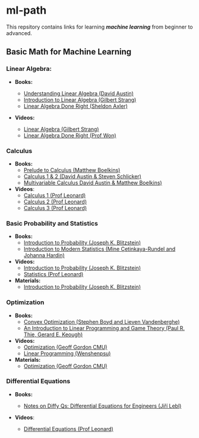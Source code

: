 # ml-path

This repsitory contains links for learning ***machine learning*** from beginner to advanced.

## Basic Math for Machine Learning

### Linear Algebra:
* **Books:**
  * [Understanding Linear Algebra (David Austin)](https://davidaustinm.github.io/ula/ula.html)
  * [Introduction to Linear Algebra (Gilbert Strang)](https://www.amazon.com/Introduction-Linear-Algebra-Gilbert-Strang/dp/0980232775)
  * [Linear Algebra Done Right (Sheldon Axler)](https://www.amazon.com/Linear-Algebra-Right-Undergraduate-Mathematics/dp/3319110799/ref=pd_lpo_2?pd_rd_w=dwB23&content-id=amzn1.sym.116f529c-aa4d-4763-b2b6-4d614ec7dc00&pf_rd_p=116f529c-aa4d-4763-b2b6-4d614ec7dc00&pf_rd_r=NCZNGTFW67HS8809XCKW&pd_rd_wg=e1gp6&pd_rd_r=0f9edf42-4517-4fa1-988a-92ab7d552bb7&pd_rd_i=3319110799&psc=1)

* **Videos:**
  * [Linear Algebra (Gilbert Strang)](https://ocw.mit.edu/courses/18-06-linear-algebra-spring-2010/)
  * [Linear Algebra Done Right (Prof Won)](https://www.youtube.com/playlist?list=PLoxJTbDttvt7ny0WEJHWw6-0Sjx7EImIQ)

### Calculus
* **Books:**
  * [Prelude to Calculus (Matthew Boelkins)](https://activecalculus.org/APC.html)
  * [Calculus 1 & 2 (David Austin & Steven Schlicker)](https://activecalculus.org/ACS.html)
  * [Multivariable Calculus David Austin & Matthew Boelkins)](https://activecalculus.org/ACM.html)
* **Videos**:
  * [Calculus 1 (Prof Leonard)](https://www.youtube.com/playlist?list=PLF797E961509B4EB5)
  * [Calculus 2 (Prof Leonard)](https://www.youtube.com/playlist?list=PLDesaqWTN6EQ2J4vgsN1HyBeRADEh4Cw-)
  * [Calculus 3 (Prof Leonard)](https://www.youtube.com/playlist?list=PLDesaqWTN6ESk16YRmzuJ8f6-rnuy0Ry7)

### Basic Probability and Statistics
* **Books:**
  * [Introduction to Probability (Joseph K. Blitzstein)](https://drive.google.com/file/d/1VmkAAGOYCTORq1wxSQqy255qLJjTNvBI/view)
  * [Introduction to Modern Statistics (Mine Çetinkaya-Rundel and Johanna Hardin)](https://openintro-ims.netlify.app/index.html)
* **Videos:**
  * [Introduction to Probability (Joseph K. Blitzstein)](https://www.youtube.com/playlist?list=PL2SOU6wwxB0uwwH80KTQ6ht66KWxbzTIo)
  * [Statistics (Prof Leonard)](https://www.youtube.com/playlist?list=PL5901C68C96DFCAD1)
* **Materials:**
  * [Introduction to Probability (Joseph K. Blitzstein)](https://projects.iq.harvard.edu/stat110/home)

### Optimization
* **Books:**
  * [Convex Optimization (Stephen Boyd and Lieven Vandenberghe)](https://web.stanford.edu/~boyd/cvxbook/bv_cvxbook.pdf)
  * [An Introduction to Linear Programming and Game Theory (Paul R. Thie, Gerard E. Keough)](https://www.amazon.com/Introduction-Linear-Programming-Game-Theory/dp/0470232862)
* **Videos:**
  * [Optimization (Geoff Gordon CMU)](https://www.youtube.com/playlist?list=PL7y-1rk2cCsDOv91McLOnV4kExFfTB7dU)
  * [Linear Programming (Wenshenpsu)](https://www.youtube.com/playlist?list=PLbxFfU5GKZz1Tm_9RR5M_uvdOXpJJ8LC3)
* **Materials:**
  * [Optimization (Geoff Gordon CMU)](http://www.cs.cmu.edu/~ggordon/10725-F12/schedule.html)

### Differential Equations
* **Books:**
  * [Notes on Diffy Qs: Differential Equations for Engineers (Jiří Lebl)](https://www.jirka.org/diffyqs/html/diffyqs.html)

* **Videos**:
  * [Differential Equations (Prof Leonard)](https://www.youtube.com/playlist?list=PLDesaqWTN6ESPaHy2QUKVaXNZuQNxkYQ_)